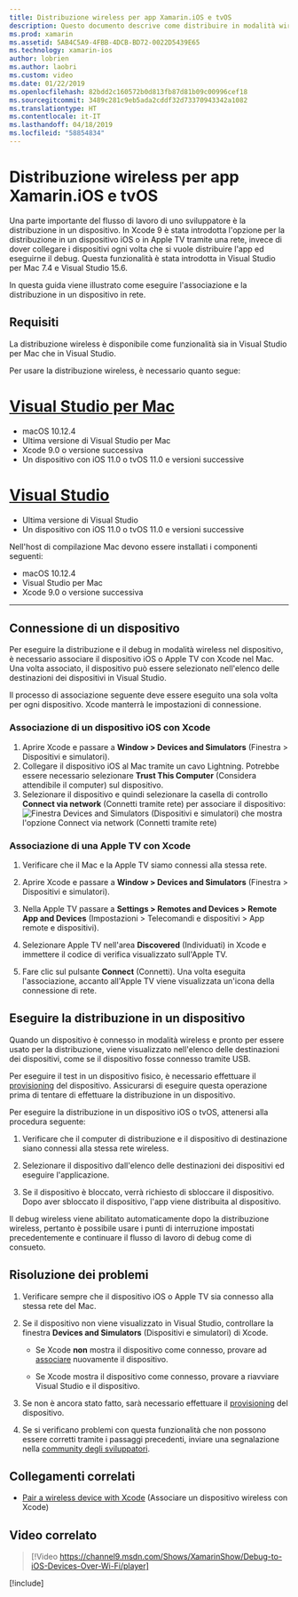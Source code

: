 ```yaml
---
title: Distribuzione wireless per app Xamarin.iOS e tvOS
description: Questo documento descrive come distribuire in modalità wireless un'app Xamarin.iOS in un dispositivo iOS da Visual Studio per Mac o Visual Studio 2019.
ms.prod: xamarin
ms.assetid: 5AB4C5A9-4FBB-4DCB-BD72-0022D5439E65
ms.technology: xamarin-ios
author: lobrien
ms.author: laobri
ms.custom: video
ms.date: 01/22/2019
ms.openlocfilehash: 82bdd2c160572b0d813fb87d81b09c00996cef18
ms.sourcegitcommit: 3489c281c9eb5ada2cddf32d73370943342a1082
ms.translationtype: HT
ms.contentlocale: it-IT
ms.lasthandoff: 04/18/2019
ms.locfileid: "58854834"
---
```

# <a name="wireless-deployment-for-xamarinios-and-tvos-apps"></a>Distribuzione wireless per app Xamarin.iOS e tvOS

Una parte importante del flusso di lavoro di uno sviluppatore è la distribuzione in un dispositivo. In Xcode 9 è stata introdotta l'opzione per la distribuzione in un dispositivo iOS o in Apple TV tramite una rete, invece di dover collegare i dispositivi ogni volta che si vuole distribuire l'app ed eseguirne il debug. Questa funzionalità è stata introdotta in Visual Studio per Mac 7.4 e Visual Studio 15.6.

In questa guida viene illustrato come eseguire l'associazione e la distribuzione in un dispositivo in rete.

## <a name="requirements"></a>Requisiti

La distribuzione wireless è disponibile come funzionalità sia in Visual Studio per Mac che in Visual Studio.

Per usare la distribuzione wireless, è necessario quanto segue:

# <a name="visual-studio-for-mactabmacos"></a>[Visual Studio per Mac](#tab/macos)

- macOS 10.12.4
- Ultima versione di Visual Studio per Mac
- Xcode 9.0 o versione successiva
- Un dispositivo con iOS 11.0 o tvOS 11.0 e versioni successive

# <a name="visual-studiotabwindows"></a>[Visual Studio](#tab/windows)

- Ultima versione di Visual Studio
- Un dispositivo con iOS 11.0 o tvOS 11.0 e versioni successive

Nell'host di compilazione Mac devono essere installati i componenti seguenti:

- macOS 10.12.4
- Visual Studio per Mac
- Xcode 9.0 o versione successiva

-----

## <a name="connecting-a-device"></a>Connessione di un dispositivo

Per eseguire la distribuzione e il debug in modalità wireless nel dispositivo, è necessario associare il dispositivo iOS o Apple TV con Xcode nel Mac. Una volta associato, il dispositivo può essere selezionato nell'elenco delle destinazioni dei dispositivi in Visual Studio. 

Il processo di associazione seguente deve essere eseguito una sola volta per ogni dispositivo. Xcode manterrà le impostazioni di connessione.

<a name="pair" />

### <a name="pairing-an-ios-device-with-xcode"></a>Associazione di un dispositivo iOS con Xcode

1. Aprire Xcode e passare a **Window > Devices and Simulators** (Finestra > Dispositivi e simulatori).
2. Collegare il dispositivo iOS al Mac tramite un cavo Lightning. Potrebbe essere necessario selezionare **Trust This Computer** (Considera attendibile il computer) sul dispositivo.
3. Selezionare il dispositivo e quindi selezionare la casella di controllo **Connect via network** (Connetti tramite rete) per associare il dispositivo:  ![Finestra Devices and Simulators (Dispositivi e simulatori) che mostra l'opzione Connect via network (Connetti tramite rete) ](wireless-deployment-images/image2.png)

### <a name="pairing-an-apple-tv-with-xcode"></a>Associazione di una Apple TV con Xcode

1. Verificare che il Mac e la Apple TV siamo connessi alla stessa rete.

2. Aprire Xcode e passare a **Window > Devices and Simulators** (Finestra > Dispositivi e simulatori).

3. Nella Apple TV passare a **Settings > Remotes and Devices > Remote App and Devices** (Impostazioni > Telecomandi e dispositivi > App remote e dispositivi).

4. Selezionare Apple TV nell'area **Discovered** (Individuati) in Xcode e immettere il codice di verifica visualizzato sull'Apple TV.

5. Fare clic sul pulsante **Connect** (Connetti). Una volta eseguita l'associazione, accanto all'Apple TV viene visualizzata un'icona della connessione di rete.

## <a name="deploy-to-a-device"></a>Eseguire la distribuzione in un dispositivo

Quando un dispositivo è connesso in modalità wireless e pronto per essere usato per la distribuzione, viene visualizzato nell'elenco delle destinazioni dei dispositivi, come se il dispositivo fosse connesso tramite USB.

Per eseguire il test in un dispositivo fisico, è necessario effettuare il [provisioning](~/ios/get-started/installation/device-provisioning/index.md) del dispositivo. Assicurarsi di eseguire questa operazione prima di tentare di effettuare la distribuzione in un dispositivo. 

Per eseguire la distribuzione in un dispositivo iOS o tvOS, attenersi alla procedura seguente:

1. Verificare che il computer di distribuzione e il dispositivo di destinazione siano connessi alla stessa rete wireless. 

2. Selezionare il dispositivo dall'elenco delle destinazioni dei dispositivi ed eseguire l'applicazione.

2. Se il dispositivo è bloccato, verrà richiesto di sbloccare il dispositivo. Dopo aver sbloccato il dispositivo, l'app viene distribuita al dispositivo.

Il debug wireless viene abilitato automaticamente dopo la distribuzione wireless, pertanto è possibile usare i punti di interruzione impostati precedentemente e continuare il flusso di lavoro di debug come di consueto.

## <a name="troubleshooting"></a>Risoluzione dei problemi

1. Verificare sempre che il dispositivo iOS o Apple TV sia connesso alla stessa rete del Mac.

2. Se il dispositivo non viene visualizzato in Visual Studio, controllare la finestra **Devices and Simulators** (Dispositivi e simulatori) di Xcode. 

    * Se Xcode **non** mostra il dispositivo come connesso, provare ad [associare](#pair) nuovamente il dispositivo.

    * Se Xcode mostra il dispositivo come connesso, provare a riavviare Visual Studio e il dispositivo.

3. Se non è ancora stato fatto, sarà necessario effettuare il [provisioning](~/ios/get-started/installation/device-provisioning/index.md) del dispositivo.

4. Se si verificano problemi con questa funzionalità che non possono essere corretti tramite i passaggi precedenti, inviare una segnalazione nella [community degli sviluppatori](https://developercommunity.visualstudio.com/spaces/41/index.html).

## <a name="related-links"></a>Collegamenti correlati

- [Pair a wireless device with Xcode](https://help.apple.com/xcode/mac/9.0/index.html?localePath=en.lproj#/devbc48d1bad) (Associare un dispositivo wireless con Xcode)

## <a name="related-video"></a>Video correlato

> [!Video https://channel9.msdn.com/Shows/XamarinShow/Debug-to-iOS-Devices-Over-Wi-Fi/player]

[!include[](~/essentials/includes/xamarin-show-essentials.md)]

